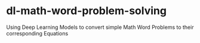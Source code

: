 # dl-math-word-problem-solving
Using Deep Learning Models to convert simple Math Word Problems to their corresponding Equations
